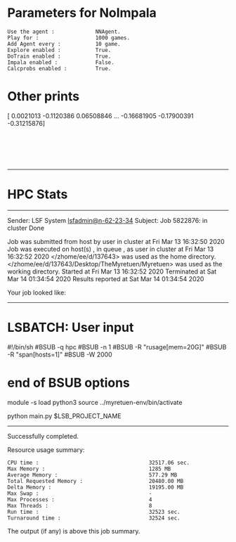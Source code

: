 # Parameters for NoImpala

    Use the agent :             NNAgent.
    Play for :                  1000 games.
    Add Agent every :           10 game.
    Explore enabled :           True.
    DoTrain enabled :           True.
    Impala enabled :            False.
    Calcprobs enabled :         True.

# Other prints

[ 0.0021013  -0.1120386   0.06508846 ... -0.16681905 -0.17900391
 -0.31215876]

 <br /> 
 <br /> 
 <br /> 
 <br />

---------------------------------------------------------------------------------------------------------------------

# HPC Stats


------------------------------------------------------------
Sender: LSF System <lsfadmin@n-62-23-34>
Subject: Job 5822876: <NNAgent6NoImpala> in cluster <dcc> Done

Job <NNAgent6NoImpala> was submitted from host <n-62-30-7> by user <s183905> in cluster <dcc> at Fri Mar 13 16:32:50 2020
Job was executed on host(s) <n-62-23-34>, in queue <hpc>, as user <s183905> in cluster <dcc> at Fri Mar 13 16:32:52 2020
</zhome/ee/d/137643> was used as the home directory.
</zhome/ee/d/137643/Desktop/TheMyretuen/Myretuen> was used as the working directory.
Started at Fri Mar 13 16:32:52 2020
Terminated at Sat Mar 14 01:34:54 2020
Results reported at Sat Mar 14 01:34:54 2020

Your job looked like:

------------------------------------------------------------
# LSBATCH: User input
#!/bin/sh
#BSUB -q hpc
#BSUB -n 1
#BSUB -R "rusage[mem=20G]"
#BSUB -R "span[hosts=1]"
#BSUB -W 2000
# end of BSUB options

module -s load python3
source ../myretuen-env/bin/activate

python main.py $LSB_PROJECT_NAME


------------------------------------------------------------

Successfully completed.

Resource usage summary:

    CPU time :                                   32517.06 sec.
    Max Memory :                                 1285 MB
    Average Memory :                             577.29 MB
    Total Requested Memory :                     20480.00 MB
    Delta Memory :                               19195.00 MB
    Max Swap :                                   -
    Max Processes :                              4
    Max Threads :                                8
    Run time :                                   32523 sec.
    Turnaround time :                            32524 sec.

The output (if any) is above this job summary.

